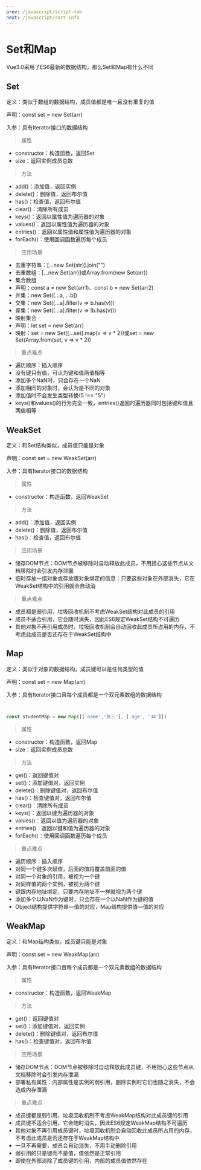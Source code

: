 ```yaml
---
prev: /javascript/script-tab
next: /javascript/sort-info
---
```


# Set和Map

Vue3.0采用了ES6最新的数据结构，那么Set和Map有什么不同

## Set
定义：类似于数组的数据结构，成员值都是唯一且没有重复的值

声明：const set = new Set(arr)

入参：具有Iterator接口的数据结构

> 属性

+ constructor：构造函数，返回Set
+ size：返回实例成员总数
> 方法

+ add()：添加值，返回实例
+ delete()：删除值，返回布尔值
+ has()：检查值，返回布尔值
+ clear()：清除所有成员
+ keys()：返回以属性值为遍历器的对象
+ values()：返回以属性值为遍历器的对象
+ entries()：返回以属性值和属性值为遍历器的对象
+ forEach()：使用回调函数遍历每个成员

> 应用场景

+ 去重字符串：[...new Set(str)].join("")
+ 去重数组：[...new Set(arr)]或Array.from(new Set(arr))
+ 集合数组
+ 声明：const a = new Set(arr1)、const b = new Set(arr2)
+ 并集：new Set([...a, ...b])
+ 交集：new Set([...a].filter(v => b.has(v)))
+ 差集：new Set([...a].filter(v => !b.has(v)))
+ 映射集合
+ 声明：let set = new Set(arr)
+ 映射：set = new Set([...set].map(v => v * 2))或set = new Set(Array.from(set, v => v * 2))

> 重点难点

+ 遍历顺序：插入顺序
+ 没有键只有值，可认为键和值两值相等
+ 添加多个NaN时，只会存在一个NaN
+ 添加相同的对象时，会认为是不同的对象
+ 添加值时不会发生类型转换(5 !== "5")
+ keys()和values()的行为完全一致，entries()返回的遍历器同时包括键和值且两值相等


## WeakSet
定义：和Set结构类似，成员值只能是对象

声明：const set = new WeakSet(arr)

入参：具有Iterator接口的数据结构

> 属性

+ constructor：构造函数，返回WeakSet

> 方法

+ add()：添加值，返回实例
+ delete()：删除值，返回布尔值
+ has()：检查值，返回布尔值

> 应用场景

+ 储存DOM节点：DOM节点被移除时自动释放此成员，不用担心这些节点从文档移除时会引发内存泄漏
+ 临时存放一组对象或存放跟对象绑定的信息：只要这些对象在外部消失，它在WeakSet结构中的引用就会自动消

>重点难点

+ 成员都是弱引用，垃圾回收机制不考虑WeakSet结构对此成员的引用
+ 成员不适合引用，它会随时消失，因此ES6规定WeakSet结构不可遍历
+ 其他对象不再引用成员时，垃圾回收机制会自动回收此成员所占用的内存，不考虑此成员是否还存在于WeakSet结构中

## Map
定义：类似于对象的数据结构，成员键可以是任何类型的值

声明：const set = new Map(arr)

入参：具有Iterator接口且每个成员都是一个双元素数组的数据结构
```js


const studentMap = new Map([['name','张三'], ['age', '34']])
```

> 属性

+ constructor：构造函数，返回Map
+ size：返回实例成员总数
> 方法

+ get()：返回键值对
+ set()：添加键值对，返回实例
+ delete()：删除键值对，返回布尔值
+ has()：检查键值对，返回布尔值
+ clear()：清除所有成员
+ keys()：返回以键为遍历器的对象
+ values()：返回以值为遍历器的对象
+ entries()：返回以键和值为遍历器的对象
+ forEach()：使用回调函数遍历每个成员

> 重点难点

+ 遍历顺序：插入顺序
+ 对同一个键多次赋值，后面的值将覆盖前面的值
+ 对同一个对象的引用，被视为一个键
+ 对同样值的两个实例，被视为两个键
+ 键跟内存地址绑定，只要内存地址不一样就视为两个键
+ 添加多个以NaN作为键时，只会存在一个以NaN作为键的值
+ Object结构提供字符串—值的对应，Map结构提供值—值的对应

## WeakMap
定义：和Map结构类似，成员键只能是对象

声明：const set = new WeakMap(arr)

入参：具有Iterator接口且每个成员都是一个双元素数组的数据结构

> 属性

+ constructor：构造函数，返回WeakMap

> 方法

+ get()：返回键值对
+ set()：添加键值对，返回实例
+ delete()：删除键值对，返回布尔值
+ has()：检查键值对，返回布尔值

> 应用场景

+ 储存DOM节点：DOM节点被移除时自动释放此成员键，不用担心这些节点从文档移除时会引发内存泄漏
+ 部署私有属性：内部属性是实例的弱引用，删除实例时它们也随之消失，不会造成内存泄漏

> 重点难点

+ 成员键都是弱引用，垃圾回收机制不考虑WeakMap结构对此成员键的引用
+ 成员键不适合引用，它会随时消失，因此ES6规定WeakMap结构不可遍历
+ 其他对象不再引用成员键时，垃圾回收机制会自动回收此成员所占用的内存，不考虑此成员是否还存在于WeakMap结构中
+ 一旦不再需要，成员会自动消失，不用手动删除引用
+ 弱引用的只是键而不是值，值依然是正常引用
+ 即使在外部消除了成员键的引用，内部的成员值依然存在